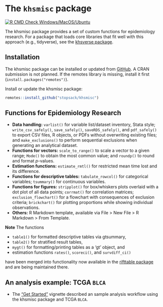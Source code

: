 
# The `khsmisc` package

<!-- badges: start -->
[![R CMD Check Windows/MacOS/Ubuntu](https://github.com/stopsack/khsmisc/actions/workflows/r.yml/badge.svg)](https://github.com/stopsack/khsmisc/actions/workflows/r.yml)
<!-- badges: end -->

The khsmisc package provides a set of custom functions for epidemiology
research. For a package that loads core libraries that fit well with
this approach (e.g., tidyverse), see the [khsverse
package](https://stopsack.github.io/khsverse).

## Installation

The khsmisc package can be installed or updated from
[GitHub](https://github.com/stopsack/khsmisc). A CRAN submission is not
planned. If the remotes library is missing, install it first 
(`install.packages("remotes")`).

Install or update the khsmisc package:
``` r
remotes::install_github("stopsack/khsmisc")
```

## Functions for Epidemiology Research

-   **Data handling:** `varlist()` for variable list/dataset inventory,
    Stata style; `write_csv_safely()`, `save_safely()`,
    `saveRDS_safely()`, and `pdf_safely()` to export CSV files, R
    objects, or PDFs without overwriting existing files; and `make_exclusions()` 
    to perform sequential exclusions when generating an analytical dataset.
-   **Functions for vectors:** `scale_to_range()` to scale a vector to a
    given range; `Mode()` to obtain the most common value; and `roundp()` to
    round and format *p*-values. 
-   **Estimation functions:** `estimate_rmtl()` for restricted mean time lost
    and its difference.
-   **Functions for descriptive tables:** `tabulate_rowcol()` for
    categorical variables; `tsummary()` for continuous variables. 
-   **Functions for figures:** `stripplot()` for box/whiskers plots
    overlaid with a dot plot of all data points; `corrmat()` for
    correlation matrices; `exclusion_flowchart()` for a flowchart with
    consequences of exclusion criteria; `brickchart()` for plotting
    proportions while showing individual observations.
-   **Others:** R Markdown template, available via File &gt; New
    File &gt; R Markdown &gt; From Template.
    
**Note** The functions 

* `table1()` for formatted descriptive tables via gtsummary,
* `table2()` for stratified result tables,
* `mygt()` for formatting/printing tables as a ‘gt’ object, and
* estimation functions `rates()`, `scoreci()`, and `survdiff_ci()`

have been merged into functionality now available in the [rifttable package](https://stopsack.github.io/rifttable) and are being maintained there.


## An analysis example: TCGA `BLCA`

-   The [“Get Started”](articles/khsmisc.html) vignette described an
    sample analysis workflow using the khsmisc package and TCGA `BLCA`.
